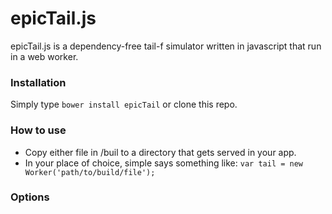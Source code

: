 # epicTail.js

epicTail.js is a dependency-free tail-f simulator written in javascript that run in a web worker.

### Installation

Simply type `bower install epicTail` or clone this repo.

### How to use

* Copy either file in /buil to a directory that gets served in your app. 
* In your place of choice, simple says something like:
  `var tail = new Worker('path/to/build/file');`

### Options
